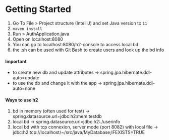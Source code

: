 # Getting Started

1. Go To File > Project structure (IntelliJ) and set Java version to `11`<br>
2. `maven install`<br>
3. Run > AuthApplication.java
4. Open on localhost:8080
5. You can go to localhost:8080/h2-console to access local bd
6. the .sh can be used with Git Bash to create users and look up the bd info 

#### Important
- to create new db and update attributes -> spring.jpa.hibernate.ddl-auto=update
- to use the db and change it with the app -> spring.jpa.hibernate.ddl-auto=none

#### Ways to use h2
1. bd in memory (often used for test) -> spring.datasource.url=jdbc:h2:mem:testdb
2. local bd -> spring.datasource.url=jdbc:h2:./userinfo
3. local bd with tcp connexion, server mode (port 8082) with local file -> jdbc:h2:tcp://localhost/~/src/java/MyDatabase;IFEXISTS=TRUE